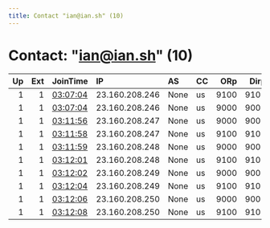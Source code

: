 ```yaml
---
title: Contact "ian@ian.sh" (10)
---
```


# Contact: "ian@ian.sh" (10)

|   Up |   Ext | JoinTime                                                                                            | IP             | AS   | CC   |   ORp |   Dirp | OS    | Version   | Nickname   |   eFamMembers |
|-----:|------:|:----------------------------------------------------------------------------------------------------|:---------------|:-----|:-----|------:|-------:|:------|:----------|:-----------|--------------:|
|    1 |     1 | [03:07:04](https://metrics.torproject.org/rs.html#details/6DCDE835D65C0CC5F8523B42C9FBB7D130E1472D) | 23.160.208.246 | None | us   |  9100 |   9101 | Linux | 0.4.3.6   | iansh13fe  |            40 |
|    1 |     1 | [03:07:04](https://metrics.torproject.org/rs.html#details/92BE02DD3B76061222898FA81268C074046846E9) | 23.160.208.246 | None | us   |  9000 |   9001 | Linux | 0.4.3.6   | iansh13fe  |            40 |
|    1 |     1 | [03:11:56](https://metrics.torproject.org/rs.html#details/D76C97B6116E7A153B67B77B656F9C5E8D65D3C1) | 23.160.208.247 | None | us   |  9000 |   9001 | Linux | 0.4.3.6   | iansh13fe  |            40 |
|    1 |     1 | [03:11:58](https://metrics.torproject.org/rs.html#details/51D3F56EC4543E191B13E614A298ECBC35BEA92E) | 23.160.208.247 | None | us   |  9100 |   9101 | Linux | 0.4.3.6   | iansh13fe  |            40 |
|    1 |     1 | [03:11:59](https://metrics.torproject.org/rs.html#details/845C551529FDF63E6FB8C6802F1DF35998DB0FEC) | 23.160.208.248 | None | us   |  9000 |   9001 | Linux | 0.4.3.6   | iansh13fe  |            40 |
|    1 |     1 | [03:12:01](https://metrics.torproject.org/rs.html#details/E0C3346EBDB9746185D574B92E503DC9AEB160BE) | 23.160.208.248 | None | us   |  9100 |   9101 | Linux | 0.4.3.6   | iansh13fe  |            40 |
|    1 |     1 | [03:12:02](https://metrics.torproject.org/rs.html#details/A14993020CC672AE519B1F1C9679CE0982C9733F) | 23.160.208.249 | None | us   |  9000 |   9001 | Linux | 0.4.3.6   | iansh13fe  |            40 |
|    1 |     1 | [03:12:04](https://metrics.torproject.org/rs.html#details/7AF8C3C1E0E93D2B9E07C2663DE45B6DF28ED38B) | 23.160.208.249 | None | us   |  9100 |   9101 | Linux | 0.4.3.6   | iansh13fe  |            40 |
|    1 |     1 | [03:12:06](https://metrics.torproject.org/rs.html#details/FEA045FF57EE6A7E318DAF72AF916B5F8B0F4997) | 23.160.208.250 | None | us   |  9000 |   9001 | Linux | 0.4.3.6   | iansh13fe  |            40 |
|    1 |     1 | [03:12:08](https://metrics.torproject.org/rs.html#details/5333C98E703385743AE931ECC929C5E4B32A0CD0) | 23.160.208.250 | None | us   |  9100 |   9101 | Linux | 0.4.3.6   | iansh13fe  |            40 |
